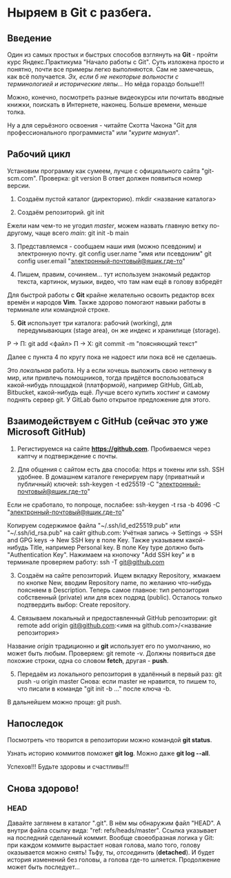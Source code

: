 # Ныряем в Git с разбега.


## Введение


Один из самых простых и быстрых способов взглянуть  на **Git** - пройти курс Яндекс.Практикума "Начало работы с Git". Суть изложена просто и понятно, почти все примеры легко выполняются. Сам не замечаешь, как всё получается. _Эх, если б не некоторые вольности с терминологией и исторические ляпы..._ Но мёда гораздо больше!!!

Можно, конечно, посмотреть разные видеокурсы или почитать вводные книжки, поискать в Интернете, наконец. Больше времени, меньше толка.

Ну а для серьёзного освоения - читайте Скотта Чакона "Git для профессионального программиста" или "*курите мануал*".


## Рабочий цикл

Установим программу как сумеем, лучше с официального сайта "git-scm.com".
Проверка: git version
В ответ должен появиться номер версии.

1. Создаём пустой каталог (директорию).
mkdir <название каталога>

2. Создаём репозиторий.
git init

Ежели нам чем-то не угодил *master*, можем назвать главную ветку по-другому, чаще всего *main*:
git init -b main

3. Представляемся - сообщаем наши имя (можно псевдоним) и электронную почту.
git config user.name "имя или псевдоним"
git config user.email "электронный-почтовый@ящик.где-то"

4. Пишем, правим, сочиняем...
тут используем знакомый редактор текста, картинок, музыки, видео, что там нам ещё в голову взбредёт

Для быстрой работы с **Git** крайне желательно освоить редактор всех времён и народов **Vim**. Также здорово помогают навыки работы в терминале или командной строке.

5. **Git** использует три каталога: рабочий (working), для передумывающих (stage area), он же индекс и хранилище (storage).

Р -> П: git add <файл>
П -> Х: git commit -m "поясняющий текст"

Далее с пункта 4 по кругу пока не надоест или пока всё не сделаешь.

Это *локальная* работа. Ну а если хочешь выложить свою нетленку в мир, или привлечь помощников, тогда придётся воспользоваться какой-нибудь площадкой (платформой), например GitHub, GitLab, Bitbucket, какой-нибудь ещё. Лучше всего купить хостинг и самому поднять сервер git. У GitLab было открытое предложение для этого.


## Взаимодействуем с GitHub (сейчас это уже Microsoft GitHub)

1. Регистируемся на сайте **https://github.com**. Пробиваемся через каптчу и подтверждение с почты.

2. Для общения с сайтом есть два способа: https и токены или ssh. SSH удобнее. В домашнем каталоге генерируем пару (приватный и публичный) ключей:
ssh-keygen -t ed25519 -C "электронный-почтовый@ящик.где-то"

Если не сработало, то попроще, послабее:
ssh-keygen -t rsa -b 4096 -C "электронный-почтовый@ящик.где-то"

Копируем содержимое файла "~/.ssh/id_ed25519.pub" или "~/.ssh/id_rsa.pub" на сайт github.com: Учётная запись -> Settings -> SSH and GPG keys -> New SSH key в поле Key. Также указываем какой-нибудь Title, например Personal key. В поле Key type должно быть "Authentication Key". Нажимаем на кнопочку "Add SSH key" и в терминале проверяем работу:
ssh -T git@github.com

3. Создаём на сайте репозиторий. Ищем вкладку Repository, жмакаем по кнопке New,
вводим Repository name, по желанию что-нибудь поясняем в Description. Теперь самое главное: тип репозитория собственный (private) или для всех подряд (public).  Осталось только подтвердить выбор: Create repository.

4. Связываем локальный и предоставленный GitHub репозитории:
git remote add origin git@github.com:<имя на github.com>/<название репозитория>

Название *origin* традиционно и **git** использует его по умолчанию, но может быть любым.
Проверяем: git remote -v. Должны появиться две похожие строки, одна со словом **fetch**, другая - **push**.

5. Передаём из локального репозитория в удалённый в первый раз:
git push -u origin master
Снова: если master не нравится, то пишем то, что писали в команде "git init -b ..." после ключа -b.

В дальнейшем можно проще: git push.

## Напоследок

Посмотреть что творится в репозитории можно командой **git status**.

Узнать историю коммитов поможет **git log**. Можно даже **git log --all**.

Успехов!!! Будьте здоровы и счастливы!!!

## Снова здорово!

### HEAD

Давайте заглянем в каталог ".git". В нём мы обнаружим файл "HEAD". А внутри файла ссылку вида: "ref: refs/heads/master". Ссылка указывает на последний сделанный коммит. Вообще своеобразная логика у Git: при каждом коммите вырастает новая голова, мало того, голову оказывается можно снять! Тьфу, ты, *отсоединить* (**detached**). И будет история изменений без головы, а голова где-то шляется. Продолжение может быть последует...
